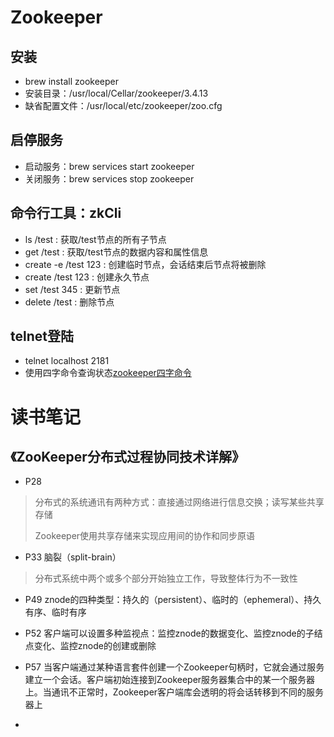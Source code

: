 # Zookeeper

## 安装

- brew install zookeeper
- 安装目录：/usr/local/Cellar/zookeeper/3.4.13
- 缺省配置文件：/usr/local/etc/zookeeper/zoo.cfg

## 启停服务
- 启动服务：brew services start zookeeper
- 关闭服务：brew services stop zookeeper

## 命令行工具：zkCli
- ls /test : 获取/test节点的所有子节点
- get /test : 获取/test节点的数据内容和属性信息
- create -e /test 123 : 创建临时节点，会话结束后节点将被删除
- create /test 123 : 创建永久节点
- set /test 345 : 更新节点
- delete /test : 删除节点

## telnet登陆
- telnet localhost 2181
- 使用四字命令查询状态[zookeeper四字命令](https://www.cnblogs.com/kuku0223/p/8428341.html)


# 读书笔记
## 《ZooKeeper分布式过程协同技术详解》

- P28

> 分布式的系统通讯有两种方式：直接通过网络进行信息交换；读写某些共享存储
> 
> Zookeeper使用共享存储来实现应用间的协作和同步原语
> 

- P33 脑裂（split-brain）

> 分布式系统中两个或多个部分开始独立工作，导致整体行为不一致性
> 

- P49 znode的四种类型：持久的（persistent）、临时的（ephemeral）、持久有序、临时有序

- P52 客户端可以设置多种监视点：监控znode的数据变化、监控znode的子结点变化、监控znode的创建或删除
- P57 当客户端通过某种语言套件创建一个Zookeeper句柄时，它就会通过服务建立一个会话。客户端初始连接到Zookeeper服务器集合中的某一个服务器上。当通讯不正常时，Zookeeper客户端库会透明的将会话转移到不同的服务器上
- 


